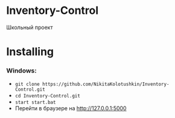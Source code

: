 # Inventory-Control
Школьный проект

# Installing
### Windows:

+ ```git clone https://github.com/NikitaKolotushkin/Inventory-Control.git```
+ ```cd Inventory-Control.git```
+ ```start start.bat```
+ Перейти в браузере на http://127.0.0.1:5000
